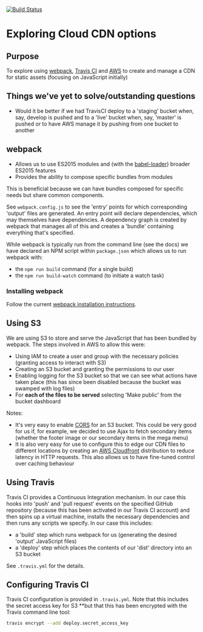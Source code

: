 [![Build Status](https://travis-ci.org/gtvj/cloud-cdn.svg?branch=master)](https://travis-ci.org/gtvj/cloud-cdn)

# Exploring Cloud CDN options

## Purpose

To explore using [webpack](https://webpack.github.io/), [Travis CI](https://travis-ci.org/) and [AWS](https://aws.amazon.com/) to create and manage a CDN for static assets (focusing on JavaScript initially)

## Things we've yet to solve/outstanding questions

* Would it be better if we had TravisCI deploy to a 'staging' bucket when, say, develop is pushed and to a 'live' bucket when, say, 'master' is pushed or to have AWS manage it by pushing from one bucket to another

## webpack

* Allows us to use ES2015 modules and (with the [babel-loader](https://webpack.js.org/loaders/babel-loader/)) broader ES2015 features
* Provides the ability to compose specific bundles from modules

This is beneficial because we can have bundles composed for specific needs but share common components. 

See `webpack.config.js` to see the 'entry' points for which corresponding 'output' files are generated. An entry point will declare dependencies, which may themselves have dependencies. A dependency graph is created by webpack that manages all of this and creates a 'bundle' containing everything that's specified. 

While webpack is typically run from the command line (see the docs) we have declared an NPM script within `package.json` which allows us to run webpack with:
 
 * the `npm run build` command (for a single build)
 * the `npm run build-watch` command (to initiate a watch task)

### Installing webpack

Follow the current [webpack installation instructions](https://webpack.js.org/guides/installation/).

## Using S3

We are using S3 to store and serve the JavaScript that has been bundled by webpack. The steps involved in AWS to allow this were:

* Using IAM to create a user and group with the necessary policies (granting access to interact with S3)
* Creating an S3 bucket and granting the permissions to our user
* Enabling logging for the S3 bucket so that we can see what actions have taken place (this has since been disabled because the bucket was swamped with log files)
* For **each of the files to be served** selecting 'Make public' from the bucket dashboard

Notes: 
* It's very easy to enable [CORS](https://developer.mozilla.org/en-US/docs/Web/HTTP/Access_control_CORS) for an S3 bucket. This could be very good for us if, for example, we decided to use Ajax to fetch secondary items (whether the footer image or our secondary items in the mega menu)
* It is also very easy for use to configure this to edge our CDN files to different locations by creating an [AWS Cloudfront](https://aws.amazon.com/cloudfront/) distribution to reduce latency in HTTP requests. This also allows us to have fine-tuned control over caching behaviour 

## Using Travis

Travis CI provides a Continuous Integration mechanism. In our case this hooks into 'push' and 'pull request' events on the specified GitHub repository (because this has been activated in our Travis CI account) and then spins up a virtual machine, installs the necessary dependencies and then runs any scripts we specify. In our case this includes: 

* a 'build' step which runs webpack for us (generating the desired 'output' JavaScript files)
* a 'deploy' step which places the contents of our 'dist' directory into an S3 bucket

See `.travis.yml` for the details.

## Configuring Travis CI

Travis CI configuration is provided in `.travis.yml`. Note that this includes the secret access key for S3 **but that this has been encrypted with the Travis command line tool:

```bash
travis encrypt --add deploy.secret_access_key
```

